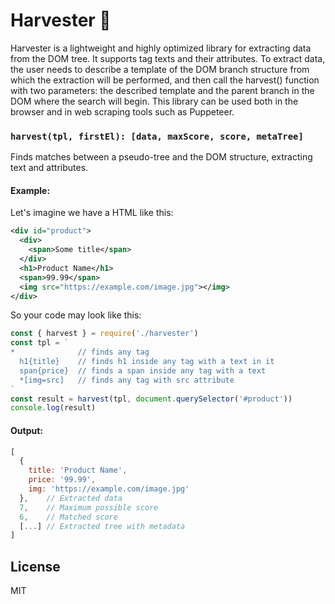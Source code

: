 # Harvester 🚜

Harvester is a lightweight and highly optimized library for extracting data from the DOM tree. It supports tag texts and their attributes. To extract data, the user needs to describe a template of the DOM branch structure from which the extraction will be performed, and then call the harvest() function with two parameters: the described template and the parent branch in the DOM where the search will begin. This library can be used both in the browser and in web scraping tools such as Puppeteer.

### `harvest(tpl, firstEl): [data, maxScore, score, metaTree]`

Finds matches between a pseudo-tree and the DOM structure, extracting text and attributes.

#### Example:

Let's imagine we have a HTML like this:
```xml
<div id="product">
  <div>
    <span>Some title</span>
  </div>
  <h1>Product Name</h1>
  <span>99.99</span>
  <img src="https://example.com/image.jpg"></img>
</div>
```

So your code may look like this:
```js
const { harvest } = require('./harvester')
const tpl = `
*              // finds any tag
  h1{title}    // finds h1 inside any tag with a text in it
  span{price}  // finds a span inside any tag with a text
  *[img=src]   // finds any tag with src attribute
`
const result = harvest(tpl, document.querySelector('#product'))
console.log(result)
```

#### Output:

```js
[
  {
    title: 'Product Name',
    price: '99.99',
    img: 'https://example.com/image.jpg'
  },    // Extracted data
  7,    // Maximum possible score
  6,    // Matched score
  [...] // Extracted tree with metadata
]
```

## License

MIT
